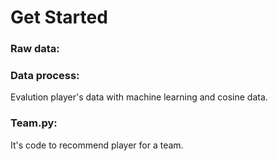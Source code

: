 # Get Started

### Raw data:

### Data process:
Evalution player's data with machine learning and cosine data.

### Team.py:

It's code to recommend player for a team.
